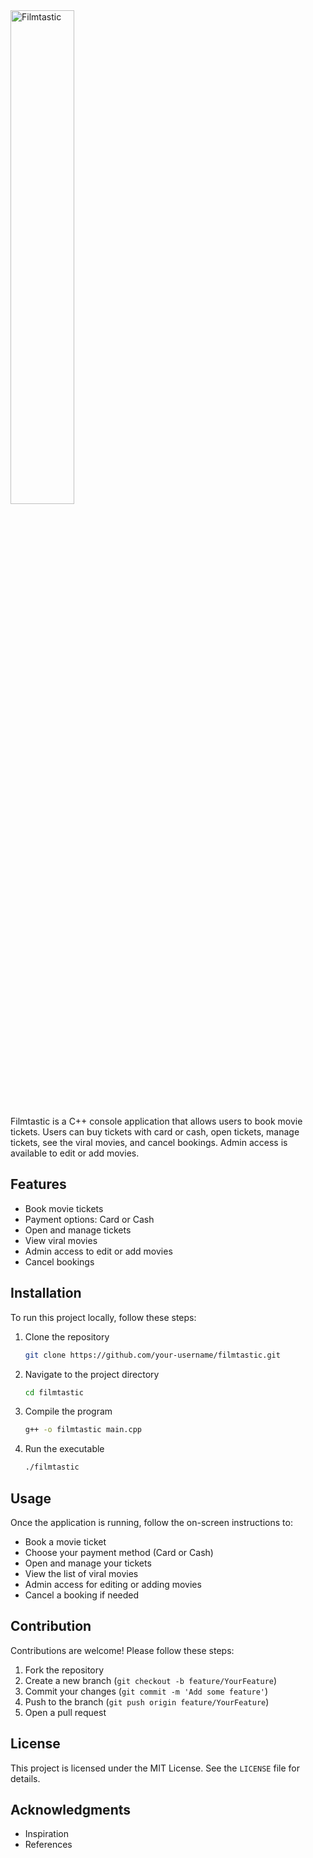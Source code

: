 <img style="width: 45%;" src="https://media.discordapp.net/attachments/1109840109207040142/1255466942681317428/logo-removebg-preview.png?ex=667d3c34&is=667beab4&hm=61ee6eeb23b691b45f8297e053a308d8cc4c1602b99c32941176f31945e14095&=&format=webp&quality=lossless" alt="Filmtastic">

Filmtastic is a C++ console application that allows users to book movie tickets. Users can buy tickets with card or cash, open tickets, manage tickets, see the viral movies, and cancel bookings. Admin access is available to edit or add movies.

## Features

- Book movie tickets
- Payment options: Card or Cash
- Open and manage tickets
- View viral movies
- Admin access to edit or add movies
- Cancel bookings

## Installation

To run this project locally, follow these steps:

1. Clone the repository
    ```bash
    git clone https://github.com/your-username/filmtastic.git
    ```
2. Navigate to the project directory
    ```bash
    cd filmtastic
    ```
3. Compile the program
    ```bash
    g++ -o filmtastic main.cpp
    ```
4. Run the executable
    ```bash
    ./filmtastic
    ```

## Usage

Once the application is running, follow the on-screen instructions to:

- Book a movie ticket
- Choose your payment method (Card or Cash)
- Open and manage your tickets
- View the list of viral movies
- Admin access for editing or adding movies
- Cancel a booking if needed

## Contribution

Contributions are welcome! Please follow these steps:

1. Fork the repository
2. Create a new branch (`git checkout -b feature/YourFeature`)
3. Commit your changes (`git commit -m 'Add some feature'`)
4. Push to the branch (`git push origin feature/YourFeature`)
5. Open a pull request

## License

This project is licensed under the MIT License. See the `LICENSE` file for details.

## Acknowledgments

- Inspiration
- References

